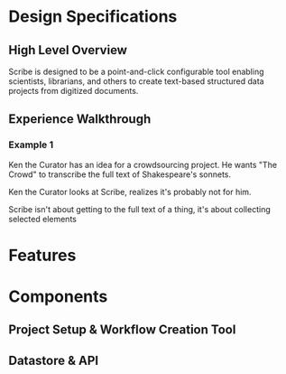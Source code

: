 # Design Specifications
## High Level Overview
Scribe is designed to be a point-and-click configurable tool enabling scientists, librarians, and others to create text-based structured data projects from digitized documents.

## Experience Walkthrough
### Example 1
Ken the Curator has an idea for a crowdsourcing project. He wants "The Crowd" to transcribe the full text of Shakespeare's sonnets.

Ken the Curator looks at Scribe, realizes it's probably not for him.

Scribe isn't about getting to the full text of a thing, it's about collecting selected elements


# Features

# Components

## Project Setup & Workflow Creation Tool

## Datastore & API